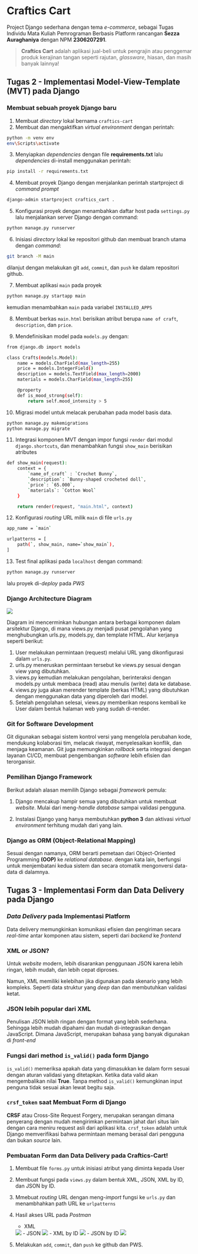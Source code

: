 # Craftics Cart

Project Django sederhana dengan tema *e-commerce*, sebagai Tugas Individu Mata Kuliah Pemrograman Berbasis Platform rancangan **Sezza Auraghaniya** dengan NPM **2306207291**.
> **Craftics Cart** adalah aplikasi jual-beli untuk pengrajin atau penggemar produk kerajinan tangan seperti rajutan, *glassware*, hiasan, dan masih banyak lainnya!

## Tugas 2 - Implementasi Model-View-Template (MVT) pada Django

### Membuat sebuah proyek Django baru 
1. Membuat *directory* lokal bernama `craftics-cart`
2. Membuat dan mengaktifkan *virtual environment* dengan perintah:

```bash
python -m venv env
env\Scripts\activate
```

3. Menyiapkan *dependencies* dengan file **requirements.txt** lalu *dependencies* di-install menggunakan perintah:

```bash
pip install -r requirements.txt
```

4. Membuat proyek Django dengan menjalankan perintah startproject di *command prompt*

```bash
django-admin startproject craftics_cart .
```

5. Konfigurasi proyek dengan menambahkan daftar host pada `settings.py` lalu menjalankan server Django dengan command:

```bash
python manage.py runserver
```

6. Inisiasi *directory* lokal ke repositori github dan membuat branch utama dengan *command*:

```bash
git branch -M main
```

dilanjut dengan melakukan git `add`, `commit`, dan `push` ke dalam repositori github.

7. Membuat aplikasi `main` pada proyek

```bash
python manage.py startapp main
```

kemudian menambahkan `main` pada variabel `INSTALLED_APPS`

8. Membuat berkas `main.html` berisikan atribut berupa `name of craft`, `description`, dan `price`.

9. Mendefinisikan model pada `models.py` dengan:

```bash
from django.db import models

class Crafts(models.Model):
    name = models.CharField(max_length=255)
    price = models.IntegerField() 
    description = models.TextField(max_length=2000)
    materials = models.CharField(max_length=255)

    @property
    def is_mood_strong(self):
        return self.mood_intensity > 5
```

10. Migrasi model untuk melacak perubahan pada model basis data.

```bash
python manage.py makemigrations
python manage.py migrate
```

11. Integrasi komponen MVT dengan impor fungsi `render` dari modul `django.shortcuts`, dan menambahkan fungsi `show_main` berisikan atributes

```bash
def show_main(request):
    context = {
        `name_of_craft` : `Crochet Bunny`,
        `description`: `Bunny-shaped crocheted doll`,
        `price`: `65.000`,
        `materials`: `Cotton Wool`
    }

    return render(request, "main.html", context)
```
12. Konfigurasi *routing* URL milik `main` di file `urls.py`

```bash
app_name = `main`

urlpatterns = [
    path(`, show_main, name=`show_main`),
]
```
13. Test final aplikasi pada `localhost` dengan command:

```bash
python manage.py runserver
```
lalu proyek di-*deploy* pada *PWS*

### Django Architecture Diagram

  <img src="image/diagram-django.png">

Diagram ini mencerminkan hubungan antara berbagai komponen dalam arsitektur Django, di mana views.py menjadi pusat pengolahan yang menghubungkan urls.py, models.py, dan template HTML. Alur kerjanya seperti berikut:

1. User melakukan permintaan (request) melalui URL yang dikonfigurasi dalam `urls.py`.
2. urls.py meneruskan permintaan tersebut ke views.py sesuai dengan view yang dibutuhkan.
3. views.py kemudian melakukan pengolahan, berinteraksi dengan models.py untuk membaca (read) atau menulis (write) data ke database.
4. views.py juga akan merender template (berkas HTML) yang dibutuhkan dengan menggunakan data yang diperoleh dari model.
5. Setelah pengolahan selesai, views.py memberikan respons kembali ke User dalam bentuk halaman web yang sudah di-render.

### Git for Software Development

Git digunakan sebagai sistem kontrol versi yang mengelola perubahan kode, mendukung kolaborasi tim, melacak riwayat, menyelesaikan konflik, dan menjaga keamanan. Git juga memungkinkan *rollback* serta integrasi dengan layanan CI/CD, membuat pengembangan *software* lebih efisien dan terorganisir.

### Pemilihan Django Framework

Berikut adalah alasan memilih Django sebagai *framework* pemula:

1. Django mencakup hampir semua yang dibutuhkan untuk membuat *website*. Mulai dari meng-*handle database* sampai validasi pengguna.

2. Instalasi Django yang hanya membutuhkan **python 3** dan aktivasi *virtual environment* terhitung mudah dari yang lain.

### Django as ORM (Object-Relational Mapping)

Sesuai dengan namanya, ORM berarti pemetaan dari Object-Oriented Programming **(OOP)** ke *relational database*. dengan kata lain, berfungsi untuk menjembatani kedua sistem dan secara otomatik mengonversi data-data di dalamnya.

## Tugas 3 - Implementasi Form dan Data Delivery pada Django

### *Data Delivery* pada Implementasi Platform

Data delivery memungkinkan komunikasi efisien dan pengiriman secara *real-time* antar komponen atau sistem, seperti dari *backend* ke *frontend*

### XML or JSON?

Untuk *website* modern, lebih disarankan penggunaan JSON karena lebih ringan, lebih mudah, dan lebih cepat diproses. 

Namun, XML memiliki kelebihan jika digunakan pada skenario yang lebih kompleks. Seperti data struktur yang *deep* dan dan membutuhkan validasi ketat.

### JSON lebih popular dari XML

Penulisan JSON lebih ringan dengan format yang lebih sederhana. Sehingga lebih mudah dipahami dan mudah di-integrasikan dengan JavaScript. Dimana JavaScript, merupakan bahasa yang banyak digunakan di *front-end*

### Fungsi dari method `is_valid()` pada form Django

`is_valid()` memeriksa apakah data yang dimasukkan ke dalam form sesuai dengan aturan validasi yang ditetapkan. Ketika data valid akan mengembalikan nilai **True**. Tanpa method `is_valid()` kemungkinan input penguna tidak sesuai akan lewat begitu saja.

### `crsf_token` saat Membuat Form di Django

**CRSF** atau Cross-Site Request Forgery, merupakan serangan  dimana penyerang dengan mudah mengirimkan permintaan jahat dari situs lain dengan cara meniru request asli dari aplikasi kita. `crsf_token` adalah untuk Django memverifikasi bahwa permintaan memang berasal dari pengguna dan bukan *source* lain.

### Pembuatan Form dan Data Delivery pada Craftics-Cart!

1. Membuat file `forms.py` untuk inisiasi atribut yang diminta kepada User

2. Membuat fungsi pada `views.py` dalam bentuk XML, JSON, XML by ID, dan JSON by ID.

3. Mmebuat *routing* URL dengan meng-*import* fungsi ke `urls.py` dan menambhahkan path URL ke `urlpatterns`

4. Hasil akses URL pada *Postman*

    - XML
    <img src="image/xml.png">
    - JSON
    <img src="image/json.png">
    - XML by ID
    <img src="image/xml-id.png">
    - JSON by ID
    <img src="image/json-id.png">

5. Melakukan `add`, `commit`, dan `push` ke github dan PWS.